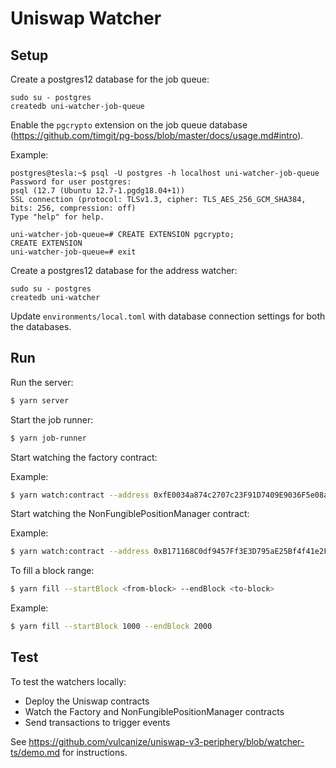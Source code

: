 # Uniswap Watcher

## Setup

Create a postgres12 database for the job queue:

```
sudo su - postgres
createdb uni-watcher-job-queue
```

Enable the `pgcrypto` extension on the job queue database (https://github.com/timgit/pg-boss/blob/master/docs/usage.md#intro).

Example:

```
postgres@tesla:~$ psql -U postgres -h localhost uni-watcher-job-queue
Password for user postgres:
psql (12.7 (Ubuntu 12.7-1.pgdg18.04+1))
SSL connection (protocol: TLSv1.3, cipher: TLS_AES_256_GCM_SHA384, bits: 256, compression: off)
Type "help" for help.

uni-watcher-job-queue=# CREATE EXTENSION pgcrypto;
CREATE EXTENSION
uni-watcher-job-queue=# exit
```

Create a postgres12 database for the address watcher:

```
sudo su - postgres
createdb uni-watcher
```

Update `environments/local.toml` with database connection settings for both the databases.


## Run

Run the server:

```bash
$ yarn server
```

Start the job runner:

```bash
$ yarn job-runner
```

Start watching the factory contract:

Example:

```bash
$ yarn watch:contract --address 0xfE0034a874c2707c23F91D7409E9036F5e08ac34 --kind factory --startingBlock 100
```

Start watching the NonFungiblePositionManager contract:

Example:

```bash
$ yarn watch:contract --address 0xB171168C0df9457Ff3E3D795aE25Bf4f41e2FFE3 --kind nfpm --startingBlock 100
```

To fill a block range:

```bash
$ yarn fill --startBlock <from-block> --endBlock <to-block>
```

Example:

```bash
$ yarn fill --startBlock 1000 --endBlock 2000
```

## Test

To test the watchers locally:

* Deploy the Uniswap contracts
* Watch the Factory and NonFungiblePositionManager contracts
* Send transactions to trigger events

See https://github.com/vulcanize/uniswap-v3-periphery/blob/watcher-ts/demo.md for instructions.

